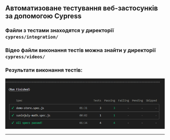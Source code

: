 ## Автоматизоване тестування веб-застосунків за допомогою Cypress
### Файли з тестами знаходятся у директорії `cypress/integration/`
### Відео файли виконання тестів можна знайти у директорії `cypress/videos/`
### Результати виконання тестів:

![alt text](image.png)

---
